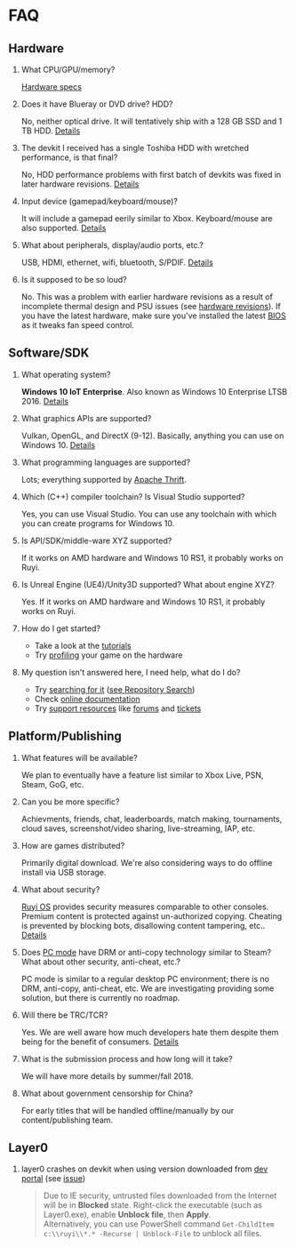 # FAQ

## Hardware

1. What CPU/GPU/memory?

    [Hardware specs](topics/hardware.md)

1. Does it have Blueray or DVD drive?  HDD?

    No, neither optical drive.  It will tentatively ship with a 128 GB SSD and 1 TB HDD.  [Details](topics/hardware.md)

1. The devkit I received has a single Toshiba HDD with wretched performance, is that final?

    No, HDD performance problems with first batch of devkits was fixed in later hardware revisions.  [Details](topics/hardware.md#Revisions)

1. Input device (gamepad/keyboard/mouse)?

    It will include a gamepad eerily similar to Xbox.  Keyboard/mouse are also supported.  [Details](topics/input.md)

1. What about peripherals, display/audio ports, etc.?

    USB, HDMI, ethernet, wifi, bluetooth, S/PDIF.  [Details](topics/hardware.md)

1. Is it supposed to be so loud?

    No.  This was a problem with earlier hardware revisions as a result of incomplete thermal design and PSU issues (see [hardware revisions](topics/hardware.md#Revisions)).
    If you have the latest hardware, make sure you've installed the latest [BIOS](topics/bios.md) as it tweaks fan speed control.

## Software/SDK

1. What operating system?

    __Windows 10 IoT Enterprise__.  Also known as Windows 10 Enterprise LTSB 2016.  [Details](topics/os.md)

1. What graphics APIs are supported?

    Vulkan, OpenGL, and DirectX (9-12).  Basically, anything you can use on Windows 10.  [Details](topics/hardware.md)

1. What programming languages are supported?

    Lots; everything supported by [Apache Thrift](https://thrift.apache.org/docs/features).

1. Which (C++) compiler toolchain?  Is Visual Studio supported?

    Yes, you can use Visual Studio.  You can use any toolchain with which you can create programs for Windows 10.

1. Is API/SDK/middle-ware XYZ supported?

    If it works on AMD hardware and Windows 10 RS1, it probably works on Ruyi.

1. Is Unreal Engine (UE4)/Unity3D supported?  What about engine XYZ?

    Yes.  If it works on AMD hardware and Windows 10 RS1, it probably works on Ruyi.

1. How do I get started?

    - Take a look at the [tutorials](tutorials/)
    - Try [profiling](topics/optimization.md) your game on the hardware

1. My question isn't answered here, I need help, what do I do?

    - Try [searching for it](https://github.com/subor/sdk/search) ([see Repository Search](topics/support.md#repository-search))
    - Check [online documentation](README.md)
    - Try [support resources](topics/support.md) like [forums](http://dev.playruyi.com/forum/) and [tickets](https://github.com/subor/sdk/issues)

## Platform/Publishing

1. What features will be available?

    We plan to eventually have a feature list similar to Xbox Live, PSN, Steam, GoG, etc.

1. Can you be more specific?

    Achievments, friends, chat, leaderboards, match making, tournaments, cloud saves, screenshot/video sharing, live-streaming, IAP, etc.

1. How are games distributed?

    Primarily digital download.  We're also considering ways to do offline install via USB storage.

1. What about security?

    [Ruyi OS](topics/os.md) provides security measures comparable to other consoles.  Premium content is protected against un-authorized copying.  Cheating is prevented by blocking bots, disallowing content tampering, etc..  [Details](topics/security.md)

1. Does [PC mode](topics/pc_mode.md) have DRM or anti-copy technology similar to Steam?  What about other security, anti-cheat, etc.?

    PC mode is similar to a regular desktop PC environment; there is no DRM, anti-copy, anti-cheat, etc.  We are investigating providing some solution, but there is currently no roadmap.

1. Will there be TRC/TCR?

    Yes.  We are well aware how much developers hate them despite them being for the benefit of consumers.  [Details](topics/trc.md)

1. What is the submission process and how long will it take?

    We will have more details by summer/fall 2018.

1. What about government censorship for China?

    For early titles that will be handled offline/manually by our content/publishing team.



## Layer0

1. layer0 crashes on devkit when using version downloaded from [dev portal](http://dev.playruyi.com/) (see [issue](https://bitbucket.org/playruyi/support/issues/3))
    
    > Due to IE security, untrusted files downloaded from the Internet will be in __Blocked__ state.  Right-click the executable (such as Layer0.exe), enable __Unblock file__, then __Apply__.  
    Alternatively, you can use PowerShell command `Get-ChildItem c:\\ruyi\\*.* -Recurse | Unblock-File` to unblock all files.